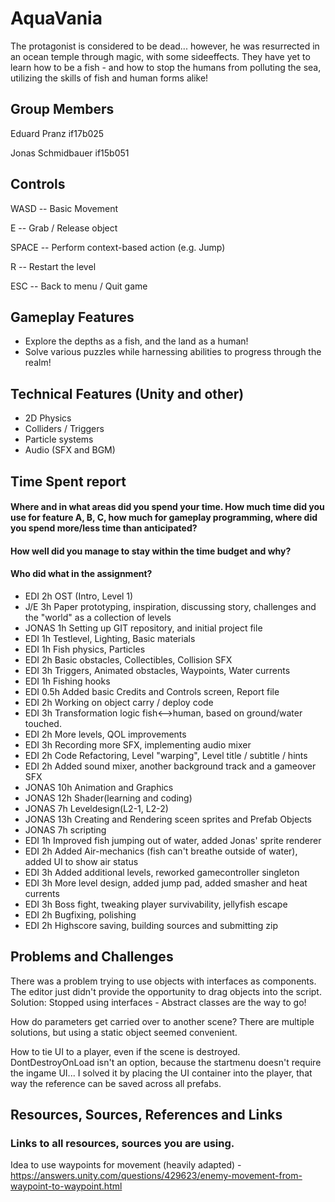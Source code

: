 # AquaVania
The protagonist is considered to be dead... however, he was resurrected
in an ocean temple through magic, with some sideeffects.
They have yet to learn how to be a fish - and how to stop the humans from
polluting the sea, utilizing the skills of fish and human forms alike!

## Group Members
Eduard Pranz		if17b025


Jonas Schmidbauer	if15b051

## Controls
WASD --	Basic Movement

E -- Grab / Release object


SPACE	-- Perform context-based action (e.g. Jump)
  

R -- Restart the level


ESC --	Back to menu / Quit game

## Gameplay Features
- Explore the depths as a fish, and the land as a human!
- Solve various puzzles while harnessing abilities to progress through the realm!

## Technical Features (Unity and other)
- 2D Physics
- Colliders / Triggers
- Particle systems
- Audio (SFX and BGM)

## Time Spent report
#### Where and in what areas did you spend your time. How much time did you use for feature A, B, C, how much for gameplay programming, where did you spend more/less time than anticipated?
#### How well did you manage to stay within the time budget and why?
#### Who did what in the assignment?

- EDI		2h		OST (Intro, Level 1)
- J/E		3h		Paper prototyping, inspiration, discussing story, challenges and the "world" as a collection of levels
- JONAS	1h		Setting up GIT repository, and initial project file
- EDI		1h		Testlevel, Lighting, Basic materials
- EDI		1h		Fish physics, Particles
- EDI		2h		Basic obstacles, Collectibles, Collision SFX
- EDI		3h		Triggers, Animated obstacles, Waypoints, Water currents
- EDI		1h		Fishing hooks
- EDI		0.5h	Added basic Credits and Controls screen, Report file
- EDI   2h    Working on object carry / deploy code
- EDI   3h    Transformation logic fish<-->human, based on ground/water touched.
- EDI   2h    More levels, QOL improvements
- EDI   3h    Recording more SFX, implementing audio mixer
- EDI   2h    Code Refactoring, Level "warping", Level title / subtitle / hints
- EDI	2h    Added sound mixer, another background track and a gameover SFX
- JONAS 10h	Animation and Graphics
- JONAS 12h Shader(learning and coding)
- JONAS 7h  Leveldesign(L2-1, L2-2)
- JONAS 13h Creating and Rendering sceen sprites and Prefab Objects
- JONAS 7h  scripting
- EDI	1h    Improved fish jumping out of water, added Jonas' sprite renderer
- EDI	2h		Added Air-mechanics (fish can't breathe outside of water), added UI to show air status
- EDI	3h		Added additional levels, reworked gamecontroller singleton
- EDI	3h		More level design, added jump pad, added smasher and heat currents
- EDI	3h		Boss fight, tweaking player survivability, jellyfish escape
- EDI	2h		Bugfixing, polishing
- EDI 2h    Highscore saving, building sources and submitting zip


## Problems and Challenges
There was a problem trying to use objects with interfaces as components.
The editor just didn't provide the opportunity to drag objects into the script.
Solution: Stopped using interfaces - Abstract classes are the way to go!



How do parameters get carried over to another scene?
There are multiple solutions, but using a static object seemed convenient.


How to tie UI to a player, even if the scene is destroyed.
DontDestroyOnLoad isn't an option, because the startmenu doesn't require the ingame UI...
I solved it by placing the UI container into the player, that way the reference can be saved across all prefabs.

## Resources, Sources, References and Links
### Links to all resources, sources you are using. 

Idea to use waypoints for movement (heavily adapted) - https://answers.unity.com/questions/429623/enemy-movement-from-waypoint-to-waypoint.html
